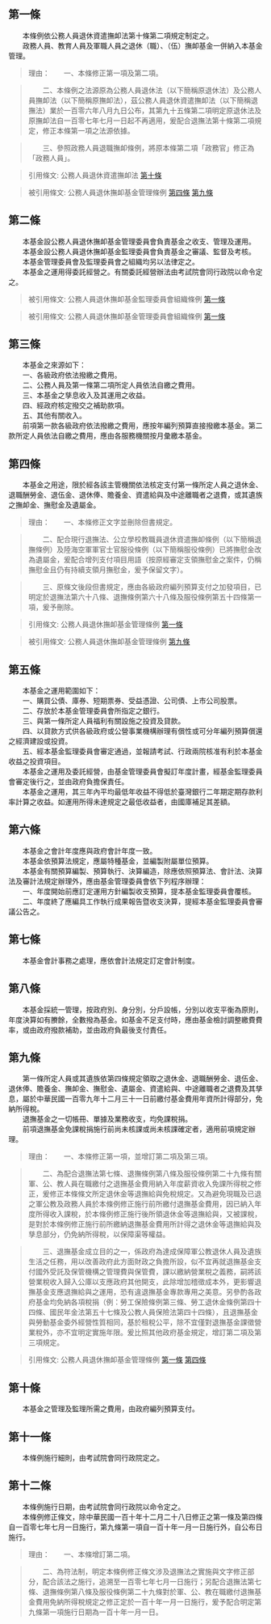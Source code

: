 第一條 
-------
　　本條例依公務人員退休資遣撫卹法第十條第二項規定制定之。  
　　政務人員、教育人員及軍職人員之退休（職）、（伍）撫卹基金一併納入本基金管理。  
> 理由：　　一、本條修正第一項及第二項。

> 　　二、本條例之法源原為公務人員退休法（以下簡稱原退休法）及公務人員撫卹法（以下簡稱原撫卹法），茲公務人員退休資遣撫卹法（以下簡稱退撫法）業於一百零六年八月九日公布，其第九十五條第二項明定原退休法及原撫卹法自一百零七年七月一日起不再適用，爰配合退撫法第十條第二項規定，修正本條第一項之法源依據。

> 　　三、參照政務人員退職撫卹條例，將原本條第二項「政務官」修正為「政務人員」。

> 引用條文: 公務人員退休資遣撫卹法 [第十條](../../考試/退休撫卹/公務人員退休資遣撫卹法.md#第十條-)

> 被引用條文: 公務人員退休撫卹基金管理條例 [第四條](../../主計/預算/公務人員退休撫卹基金管理條例.md#第四條-) [第九條](../../主計/預算/公務人員退休撫卹基金管理條例.md#第九條-)



第二條 
-------
　　本基金設公務人員退休撫卹基金管理委員會負責基金之收支、管理及運用。  
　　本基金設公務人員退休撫卹基金監理委員會負責基金之審議、監督及考核。  
　　本基金管理委員會及監理委員會之組織均另以法律定之。  
　　本基金之運用得委託經營之。有關委託經營辦法由考試院會同行政院以命令定之。  
> 被引用條文: 公務人員退休撫卹基金監理委員會組織條例 [第一條](../../主計/預算/公務人員退休撫卹基金監理委員會組織條例.md#第一條)

> 被引用條文: 公務人員退休撫卹基金管理委員會組織條例 [第一條](../../主計/預算/公務人員退休撫卹基金管理委員會組織條例.md#第一條)



第三條 
-------
　　本基金之來源如下：  
　　一、各級政府依法撥繳之費用。  
　　二、公務人員及第一條第二項所定人員依法自繳之費用。  
　　三、本基金之孳息收入及其運用之收益。  
　　四、經政府核定撥交之補助款項。  
　　五、其他有關收入。  
　　前項第一款各級政府依法撥繳之費用，應按年編列預算直接撥繳本基金。第二款所定人員依法自繳之費用，應由各服務機關按月彙繳本基金。  


第四條 
-------
　　本基金之用途，限於經各該主管機關依法核定支付第一條所定人員之退休金、退職酬勞金、退伍金、退休俸、贍養金、資遣給與及中途離職者之退費，或其遺族之撫卹金、撫慰金及遺屬金。  
> 理由：　　一、本條修正文字並刪除但書規定。

> 　　二、配合現行退撫法、公立學校教職員退休資遣撫卹條例（以下簡稱退撫條例）及陸海空軍軍官士官服役條例（以下簡稱服役條例）已將撫慰金改為遺屬金，爰配合增列支付項目用語（按原經審定支領撫慰金之案件，仍稱撫慰金且仍有持續支領月撫慰金，爰予保留文字）。

> 　　三、原條文後段但書規定，應由各級政府編列預算支付之加發項目，已明定於退撫法第六十八條、退撫條例第六十八條及服役條例第五十四條第一項，爰予刪除。

> 引用條文: 公務人員退休撫卹基金管理條例 [第一條](../../主計/預算/公務人員退休撫卹基金管理條例.md#第一條-)

> 被引用條文: 公務人員退休撫卹基金管理條例 [第九條](../../主計/預算/公務人員退休撫卹基金管理條例.md#第九條-)



第五條 
-------
　　本基金之運用範圍如下：  
　　一、購買公債、庫券、短期票券、受益憑證、公司債、上市公司股票。  
　　二、存放於本基金管理委員會所指定之銀行。  
　　三、與第一條所定人員福利有關設施之投資及貸款。  
　　四、以貸款方式供各級政府或公營事業機構辦理有償性或可分年編列預算償還之經濟建設或投資。  
　　五、經本基金監理委員會審定通過，並報請考試、行政兩院核准有利於本基金收益之投資項目。  
　　本基金之運用及委託經營，由基金管理委員會擬訂年度計畫，經基金監理委員會審定後行之，並由政府負擔保責任。  
　　本基金之運用，其三年內平均最低年收益不得低於臺灣銀行二年期定期存款利率計算之收益。如運用所得未達規定之最低收益者，由國庫補足其差額。  


第六條 
-------
　　本基金之會計年度應與政府會計年度一致。  
　　本基金依預算法規定，應屬特種基金，並編製附屬單位預算。  
　　本基金有關預算編製、預算執行、決算編造，除應依照預算法、會計法、決算法及審計法規定辦理外，應由基金管理委員會依下列程序辦理：  
　　一、年度開始前應訂定運用方針編製收支預算，提本基金監理委員會覆核。  
　　二、年度終了應編具工作執行成果報告暨收支決算，提經本基金監理委員會審議公告之。  


第七條 
-------
　　本基金會計事務之處理，應依會計法規定訂定會計制度。  


第八條 
-------
　　本基金採統一管理，按政府別、身分別，分戶設帳，分別以收支平衡為原則，年度決算如有賸餘，全數撥為基金。如基金不足支付時，應由基金檢討調整繳費費率，或由政府撥款補助，並由政府負最後支付責任。  


第九條 
-------
　　第一條所定人員或其遺族依第四條規定領取之退休金、退職酬勞金、退伍金、退休俸、贍養金、撫卹金、撫慰金、遺屬金、資遣給與、中途離職者之退費及其孳息，屬於中華民國一百零九年十二月三十一日前繳付基金費用年資所計得部分，免納所得稅。  
　　退撫基金之一切帳冊、單據及業務收支，均免課稅捐。  
　　前項退撫基金免課稅捐施行前尚未核課或尚未核課確定者，適用前項規定辦理。  
> 理由：　　一、本條修正第一項，並增訂第二項及第三項。

> 　　二、為配合退撫法第七條、退撫條例第八條及服役條例第二十九條有關軍、公、教人員在職繳付之退撫基金費用納入年度薪資收入免課所得稅之修正，爰修正本條條文所定退休金等退撫給與免稅規定。又為避免現職及已退之軍公教及政務人員於本條例修正施行前所繳付退撫基金費用，因已納入年度所得收入課稅，於本條例修正施行後所領退休金等退撫給與，又被課稅，是對於本條例修正施行前所繳納退撫基金費用所計得之退休金等退撫給與及孳息部分，仍免納所得稅，以保障渠等權益。

> 　　三、退撫基金成立目的之一，係政府為達成保障軍公教退休人員及遺族生活之任務，用以改善政府此方面財政之負擔所設，似不宜再就退撫基金支付國外受託及保管機構之管理費與保管費，課以繳納營業稅之義務，嗣將該營業稅收入歸入公庫以支應政府其他開支，此除增加稽徵成本外，更影響退撫基金支應退撫給與之運用，恐有違退撫基金專款專用之美意。另參酌各政府基金均免納各項稅捐（例：勞工保險條例第三條、勞工退休金條例第四十四條、國民年金法第五十七條及公教人員保險法第四十四條），且退撫基金與勞動基金委外經營性質相同，基於租稅公平，除不宜僅對退撫基金課徵營業稅外，亦不宜明定實施年限。爰比照其他政府基金規定，增訂第二項及第三項規定。

> 引用條文: 公務人員退休撫卹基金管理條例 [第一條](../../主計/預算/公務人員退休撫卹基金管理條例.md#第一條-) [第四條](../../主計/預算/公務人員退休撫卹基金管理條例.md#第四條-)



第十條 
-------
　　本基金之管理及監理所需之費用，由政府編列預算支付。  


第十一條 
---------
　　本條例施行細則，由考試院會同行政院定之。  


第十二條 
---------
　　本條例施行日期，由考試院會同行政院以命令定之。  
　　本條例修正條文，除中華民國一百十年十二月二十八日修正之第一條及第四條自一百零七年七月一日施行，第九條第一項自一百十年一月一日施行外，自公布日施行。  
> 理由：　　一、本條增訂第二項。

> 　　二、為符法制，明定本條例修正條文涉及退撫法之實施與文字修正部分，配合該法之施行，追溯至一百零七年七月一日施行；另配合退撫法第七條、退撫條例第八條及服役條例第二十九條對於軍、公、教在職繳付退撫基金費用免納所得稅規定之修正定於一百十年一月一日施行，爰予配合明定第九條第一項施行日期為一百十年一月一日。